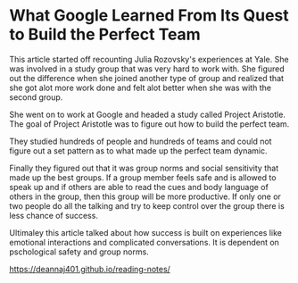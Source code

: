 # What Google Learned From Its Quest to Build the Perfect Team

This article started off recounting Julia Rozovsky's experiences at Yale. She was involved in a study group that was very hard to work with. She figured out the difference when she joined another type of group and realized that she got alot more work done and felt alot better when she was with the second group.

She went on to work at Google and headed  a study called Project Aristotle. The goal of Project Aristotle was to figure out how to build the perfect team.

They studied hundreds of people and hundreds of teams and could not figure out a set pattern as to what made up the perfect team dynamic.

Finally they figured out that it was group norms and social sensitivity that made up the best groups. If a group member feels safe and is allowed to speak up and if others are able to read the cues and body language of others in the group, then this group will be more productive. If only one or two people do all the talking and try to keep control over the group there is less chance of success.

Ultimaley this article talked about how success is built on experiences like emotional interactions and complicated conversations. It is dependent on pschological safety and group norms. 

https://deannaj401.github.io/reading-notes/